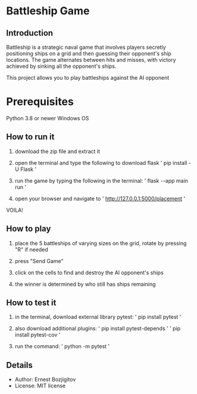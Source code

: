 # Battleship Game


## Introduction

Battleship is a strategic naval game that involves players secretly positioning ships on a grid and then guessing their opponent's ship locations. The game alternates between hits and misses, with victory achieved by sinking all the opponent's ships.

This project allows you to play battleships against the AI opponent


# Prerequisites

Python 3.8 or newer
Windows OS


## How to run it

1) download the zip file and extract it

2) open the terminal and type the following to download flask
' pip install -U Flask '

3) run the game by typing the following in the terminal:
' flask --app main run '

4) open your browser and navigate to ' http://127.0.0.1:5000/placement '

VOILA!


## How to play

1) place the 5 battleships of varying sizes on the grid, rotate by pressing "R" if needed

2) press "Send Game"

3) click on the cells to find and destroy the AI opponent's ships

4) the winner is determined by who still has ships remaining


## How to test it

1) in the terminal, download external library pytest:
' pip install pytest '

2) also download additional plugins:
' pip install pytest-depends '
' pip install pytest-cov '

3) run the command:
' python -m pytest '


## Details
* Author: Ernest Bozjigitov
* License: MIT license



